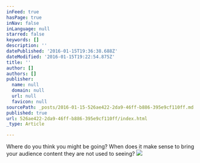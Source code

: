 ```yaml
---
inFeed: true
hasPage: true
inNav: false
inLanguage: null
starred: false
keywords: []
description: ''
datePublished: '2016-01-15T19:36:38.688Z'
dateModified: '2016-01-15T19:22:54.875Z'
title: ''
author: []
authors: []
publisher:
  name: null
  domain: null
  url: null
  favicon: null
sourcePath: _posts/2016-01-15-526ae422-2da9-46ff-b886-395e9cf110ff.md
published: true
url: 526ae422-2da9-46ff-b886-395e9cf110ff/index.html
_type: Article

---
```

Where do you think you might be going? When does it make sense to bring your audience content they are not used to seeing?
![](https://the-grid-user-content.s3-us-west-2.amazonaws.com/245b7c5f-4b66-4083-9c89-01edcd0b8c5e.jpg)